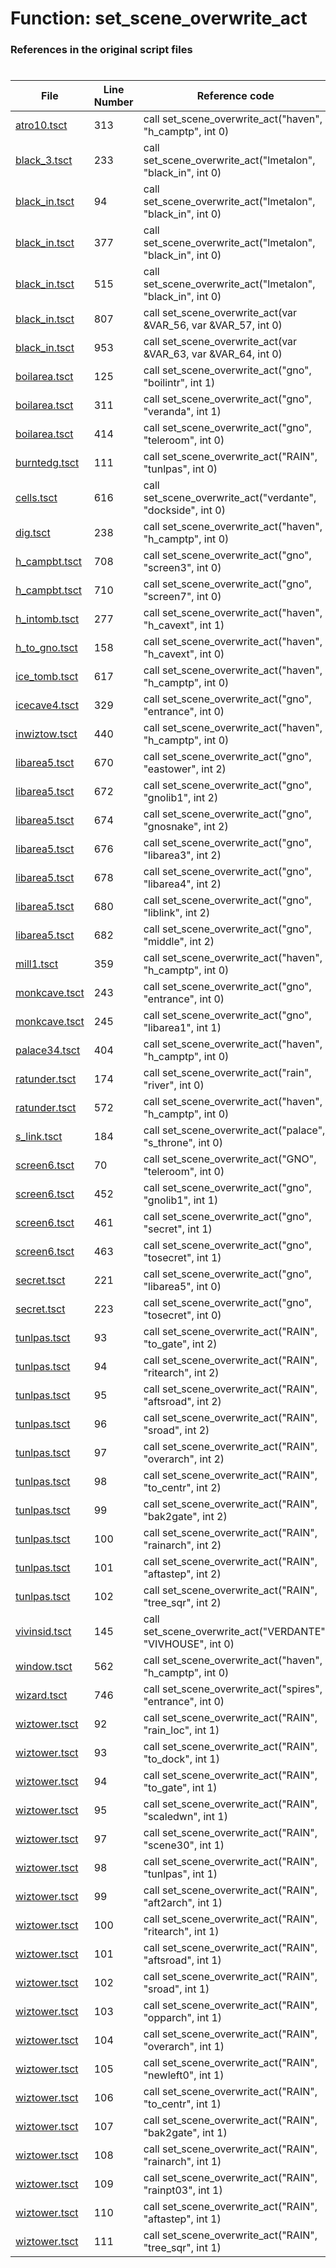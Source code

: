 # Function: set_scene_overwrite_act
### References in the original script files

#

| File | Line Number | Reference code |
| --- | --- | --- |
| [atro10.tsct](../../../out/atro10.tsct#L313) | 313 | call set_scene_overwrite_act("haven", "h_camptp", int 0) |
| [black_3.tsct](../../../out/black_3.tsct#L233) | 233 | call set_scene_overwrite_act("lmetalon", "black_in", int 0) |
| [black_in.tsct](../../../out/black_in.tsct#L94) | 94 | call set_scene_overwrite_act("lmetalon", "black_in", int 0) |
| [black_in.tsct](../../../out/black_in.tsct#L377) | 377 | call set_scene_overwrite_act("lmetalon", "black_in", int 0) |
| [black_in.tsct](../../../out/black_in.tsct#L515) | 515 | call set_scene_overwrite_act("lmetalon", "black_in", int 0) |
| [black_in.tsct](../../../out/black_in.tsct#L807) | 807 | call set_scene_overwrite_act(var &VAR_56, var &VAR_57, int 0) |
| [black_in.tsct](../../../out/black_in.tsct#L953) | 953 | call set_scene_overwrite_act(var &VAR_63, var &VAR_64, int 0) |
| [boilarea.tsct](../../../out/boilarea.tsct#L125) | 125 | call set_scene_overwrite_act("gno", "boilintr", int 1) |
| [boilarea.tsct](../../../out/boilarea.tsct#L311) | 311 | call set_scene_overwrite_act("gno", "veranda", int 1) |
| [boilarea.tsct](../../../out/boilarea.tsct#L414) | 414 | call set_scene_overwrite_act("gno", "teleroom", int 0) |
| [burntedg.tsct](../../../out/burntedg.tsct#L111) | 111 | call set_scene_overwrite_act("RAIN", "tunlpas", int 0) |
| [cells.tsct](../../../out/cells.tsct#L616) | 616 | call set_scene_overwrite_act("verdante", "dockside", int 0) |
| [dig.tsct](../../../out/dig.tsct#L238) | 238 | call set_scene_overwrite_act("haven", "h_camptp", int 0) |
| [h_campbt.tsct](../../../out/h_campbt.tsct#L708) | 708 | call set_scene_overwrite_act("gno", "screen3", int 0) |
| [h_campbt.tsct](../../../out/h_campbt.tsct#L710) | 710 | call set_scene_overwrite_act("gno", "screen7", int 0) |
| [h_intomb.tsct](../../../out/h_intomb.tsct#L277) | 277 | call set_scene_overwrite_act("haven", "h_cavext", int 1) |
| [h_to_gno.tsct](../../../out/h_to_gno.tsct#L158) | 158 | call set_scene_overwrite_act("haven", "h_cavext", int 0) |
| [ice_tomb.tsct](../../../out/ice_tomb.tsct#L617) | 617 | call set_scene_overwrite_act("haven", "h_camptp", int 0) |
| [icecave4.tsct](../../../out/icecave4.tsct#L329) | 329 | call set_scene_overwrite_act("gno", "entrance", int 0) |
| [inwiztow.tsct](../../../out/inwiztow.tsct#L440) | 440 | call set_scene_overwrite_act("haven", "h_camptp", int 0) |
| [libarea5.tsct](../../../out/libarea5.tsct#L670) | 670 | call set_scene_overwrite_act("gno", "eastower", int 2) |
| [libarea5.tsct](../../../out/libarea5.tsct#L672) | 672 | call set_scene_overwrite_act("gno", "gnolib1", int 2) |
| [libarea5.tsct](../../../out/libarea5.tsct#L674) | 674 | call set_scene_overwrite_act("gno", "gnosnake", int 2) |
| [libarea5.tsct](../../../out/libarea5.tsct#L676) | 676 | call set_scene_overwrite_act("gno", "libarea3", int 2) |
| [libarea5.tsct](../../../out/libarea5.tsct#L678) | 678 | call set_scene_overwrite_act("gno", "libarea4", int 2) |
| [libarea5.tsct](../../../out/libarea5.tsct#L680) | 680 | call set_scene_overwrite_act("gno", "liblink", int 2) |
| [libarea5.tsct](../../../out/libarea5.tsct#L682) | 682 | call set_scene_overwrite_act("gno", "middle", int 2) |
| [mill1.tsct](../../../out/mill1.tsct#L359) | 359 | call set_scene_overwrite_act("haven", "h_camptp", int 0) |
| [monkcave.tsct](../../../out/monkcave.tsct#L243) | 243 | call set_scene_overwrite_act("gno", "entrance", int 0) |
| [monkcave.tsct](../../../out/monkcave.tsct#L245) | 245 | call set_scene_overwrite_act("gno", "libarea1", int 1) |
| [palace34.tsct](../../../out/palace34.tsct#L404) | 404 | call set_scene_overwrite_act("haven", "h_camptp", int 0) |
| [ratunder.tsct](../../../out/ratunder.tsct#L174) | 174 | call set_scene_overwrite_act("rain", "river", int 0) |
| [ratunder.tsct](../../../out/ratunder.tsct#L572) | 572 | call set_scene_overwrite_act("haven", "h_camptp", int 0) |
| [s_link.tsct](../../../out/s_link.tsct#L184) | 184 | call set_scene_overwrite_act("palace", "s_throne", int 0) |
| [screen6.tsct](../../../out/screen6.tsct#L70) | 70 | call set_scene_overwrite_act("GNO", "teleroom", int 0) |
| [screen6.tsct](../../../out/screen6.tsct#L452) | 452 | call set_scene_overwrite_act("gno", "gnolib1", int 1) |
| [screen6.tsct](../../../out/screen6.tsct#L461) | 461 | call set_scene_overwrite_act("gno", "secret", int 1) |
| [screen6.tsct](../../../out/screen6.tsct#L463) | 463 | call set_scene_overwrite_act("gno", "tosecret", int 1) |
| [secret.tsct](../../../out/secret.tsct#L221) | 221 | call set_scene_overwrite_act("gno", "libarea5", int 0) |
| [secret.tsct](../../../out/secret.tsct#L223) | 223 | call set_scene_overwrite_act("gno", "tosecret", int 0) |
| [tunlpas.tsct](../../../out/tunlpas.tsct#L93) | 93 | call set_scene_overwrite_act("RAIN", "to_gate", int 2) |
| [tunlpas.tsct](../../../out/tunlpas.tsct#L94) | 94 | call set_scene_overwrite_act("RAIN", "ritearch", int 2) |
| [tunlpas.tsct](../../../out/tunlpas.tsct#L95) | 95 | call set_scene_overwrite_act("RAIN", "aftsroad", int 2) |
| [tunlpas.tsct](../../../out/tunlpas.tsct#L96) | 96 | call set_scene_overwrite_act("RAIN", "sroad", int 2) |
| [tunlpas.tsct](../../../out/tunlpas.tsct#L97) | 97 | call set_scene_overwrite_act("RAIN", "overarch", int 2) |
| [tunlpas.tsct](../../../out/tunlpas.tsct#L98) | 98 | call set_scene_overwrite_act("RAIN", "to_centr", int 2) |
| [tunlpas.tsct](../../../out/tunlpas.tsct#L99) | 99 | call set_scene_overwrite_act("RAIN", "bak2gate", int 2) |
| [tunlpas.tsct](../../../out/tunlpas.tsct#L100) | 100 | call set_scene_overwrite_act("RAIN", "rainarch", int 2) |
| [tunlpas.tsct](../../../out/tunlpas.tsct#L101) | 101 | call set_scene_overwrite_act("RAIN", "aftastep", int 2) |
| [tunlpas.tsct](../../../out/tunlpas.tsct#L102) | 102 | call set_scene_overwrite_act("RAIN", "tree_sqr", int 2) |
| [vivinsid.tsct](../../../out/vivinsid.tsct#L145) | 145 | call set_scene_overwrite_act("VERDANTE", "VIVHOUSE", int 0) |
| [window.tsct](../../../out/window.tsct#L562) | 562 | call set_scene_overwrite_act("haven", "h_camptp", int 0) |
| [wizard.tsct](../../../out/wizard.tsct#L746) | 746 | call set_scene_overwrite_act("spires", "entrance", int 0) |
| [wiztower.tsct](../../../out/wiztower.tsct#L92) | 92 | call set_scene_overwrite_act("RAIN", "rain_loc", int 1) |
| [wiztower.tsct](../../../out/wiztower.tsct#L93) | 93 | call set_scene_overwrite_act("RAIN", "to_dock", int 1) |
| [wiztower.tsct](../../../out/wiztower.tsct#L94) | 94 | call set_scene_overwrite_act("RAIN", "to_gate", int 1) |
| [wiztower.tsct](../../../out/wiztower.tsct#L95) | 95 | call set_scene_overwrite_act("RAIN", "scaledwn", int 1) |
| [wiztower.tsct](../../../out/wiztower.tsct#L97) | 97 | call set_scene_overwrite_act("RAIN", "scene30", int 1) |
| [wiztower.tsct](../../../out/wiztower.tsct#L98) | 98 | call set_scene_overwrite_act("RAIN", "tunlpas", int 1) |
| [wiztower.tsct](../../../out/wiztower.tsct#L99) | 99 | call set_scene_overwrite_act("RAIN", "aft2arch", int 1) |
| [wiztower.tsct](../../../out/wiztower.tsct#L100) | 100 | call set_scene_overwrite_act("RAIN", "ritearch", int 1) |
| [wiztower.tsct](../../../out/wiztower.tsct#L101) | 101 | call set_scene_overwrite_act("RAIN", "aftsroad", int 1) |
| [wiztower.tsct](../../../out/wiztower.tsct#L102) | 102 | call set_scene_overwrite_act("RAIN", "sroad", int 1) |
| [wiztower.tsct](../../../out/wiztower.tsct#L103) | 103 | call set_scene_overwrite_act("RAIN", "opparch", int 1) |
| [wiztower.tsct](../../../out/wiztower.tsct#L104) | 104 | call set_scene_overwrite_act("RAIN", "overarch", int 1) |
| [wiztower.tsct](../../../out/wiztower.tsct#L105) | 105 | call set_scene_overwrite_act("RAIN", "newleft0", int 1) |
| [wiztower.tsct](../../../out/wiztower.tsct#L106) | 106 | call set_scene_overwrite_act("RAIN", "to_centr", int 1) |
| [wiztower.tsct](../../../out/wiztower.tsct#L107) | 107 | call set_scene_overwrite_act("RAIN", "bak2gate", int 1) |
| [wiztower.tsct](../../../out/wiztower.tsct#L108) | 108 | call set_scene_overwrite_act("RAIN", "rainarch", int 1) |
| [wiztower.tsct](../../../out/wiztower.tsct#L109) | 109 | call set_scene_overwrite_act("RAIN", "rainpt03", int 1) |
| [wiztower.tsct](../../../out/wiztower.tsct#L110) | 110 | call set_scene_overwrite_act("RAIN", "aftastep", int 1) |
| [wiztower.tsct](../../../out/wiztower.tsct#L111) | 111 | call set_scene_overwrite_act("RAIN", "tree_sqr", int 1) |

